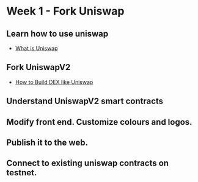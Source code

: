 # Week 1 - Fork Uniswap

## Learn how to use uniswap
- [What is Uniswap](https://www.youtube.com/watch?v=dIneNZTnFMw)

## Fork UniswapV2
- [How to Build DEX like Uniswap](https://blockchain.news/wiki/how-to-build-an-uniswap-exchange)

## Understand UniswapV2 smart contracts
## Modify front end. Customize colours and logos.
## Publish it to the web.
## Connect to existing uniswap contracts on testnet.
